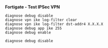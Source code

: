 **Fortigate - Test IPSec VPN**

```
diagnose debug disable
diagnose vpn ike log-filter clear
diagnose vpn ike log-filter dst-addr4 X.X.X.X
diagnose debug app ike 255
diagnose debug enable

diagnose debug disable
```